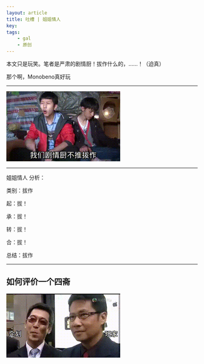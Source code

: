 ```yaml
---
layout: article
title: 吐槽 | 姐姐情人
key: 
tags: 
    - gal
    - 原创
---
```


本文只是玩笑。笔者是严肃的剧情厨！拔作什么的，……！（迫真）

那个啊，Monobeno真好玩

<!--more-->

---

![gif1](/assets/images/2018-08-17-wangjingze.gif)

---

姐姐情人 分析：

类别：拔作

起：拔！

承：拔！

转：拔！

合：拔！

总结：拔作

---

## 如何评价一个四斋

![gif2](/assets/images/2018-08-17-weisuoyuwei.gif)